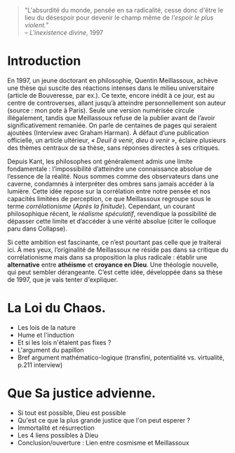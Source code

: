 > "L'absurdité du monde, pensée en sa radicalité, cesse donc d'être le lieu du désespoir pour devenir le champ même de *l'espoir le plus violent.*"  
> – *L'inexistence divine*, 1997

# Introduction

En 1997, un jeune doctorant en philosophie, Quentin Meillassoux, achève une thèse qui suscite des réactions intenses dans le milieu universitaire (article de Bouveresse, par ex.). Ce texte, encore inédit à ce jour, est au centre de controverses, allant jusqu’à atteindre personnellement son auteur (source : mon pote à Paris). Seule une version numérisée circule illégalement, tandis que Meillassoux refuse de la publier avant de l’avoir significativement remaniée. On parle de centaines de pages qui seraient ajoutées (Interview avec Graham Harman). À défaut d’une publication officielle, un article ultérieur, *« Deuil à venir, dieu à venir »*, éclaire plusieurs des thèmes centraux de sa thèse, sans réponses directes à ses critiques. 

Depuis Kant, les philosophes ont généralement admis une limite fondamentale : l’impossibilité d’atteindre une connaissance absolue de l’essence de la réalité. Nous sommes comme des observateurs dans une caverne, condamnés à interpréter des ombres sans jamais accéder à la lumière. Cette idée repose sur la corrélation entre notre pensée et nos capacités limitées de perception, ce que Meillassoux regroupe sous le terme *corrélationisme* (*Après la finitude*). Cependant, un courant philosophique récent, le *réalisme spéculatif*, revendique la possibilité de dépasser cette limite et d’accéder à une vérité absolue (citer le colloque paru dans Collapse).

Si cette ambition est fascinante, ce n’est pourtant pas celle que je traiterai ici. À mes yeux, l’originalité de Meillassoux ne réside pas dans sa critique du corrélationisme mais dans sa proposition la plus radicale : établir une **alternative** entre **athéisme** et **croyance en Dieu**. Une théologie nouvelle, qui peut sembler dérangeante. C’est cette idée, développée dans sa thèse de 1997, que je vais tenter d'expliquer.

# La Loi du Chaos.

- Les lois de la nature
- Hume et l'induction
- Et si les lois n'étaient pas fixes ?
- L'argument du papillon
- Bref argument mathématico-logique (transfini, potentialité vs. virtualité, p.211 interview)

# Que Sa justice advienne.

- Si tout est possible, Dieu est possible
- Qu'est ce que la plus grande justice que l'on peut esperer ?
- Immortalité et résurrection
- Les 4 liens possibles à Dieu
- Conclusion/ouverture : Lien entre cosmisme et Meillassoux